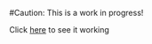 #Caution:
This is a work in progress!

Click [here](http://jfrolich.github.com/simple-markdown-editor/) to see it working